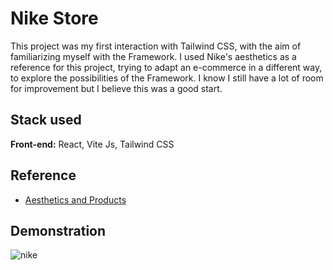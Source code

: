 # Nike Store

This project was my first interaction with Tailwind CSS, with the aim of familiarizing myself with the Framework. I used Nike's aesthetics as a reference for this project, trying to adapt an e-commerce in a different way, to explore the possibilities of the Framework.
I know I still have a lot of room for improvement but I believe this was a good start.


## Stack used

**Front-end:** React, Vite Js, Tailwind CSS


## Reference

 - [Aesthetics and Products](https://www.nike.com.br/)

## Demonstration

![nike](https://github.com/ArthurSantDev/Nike-Store/assets/159972613/17b64c32-8e75-4ad5-8956-defe2f844a82)